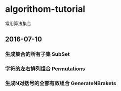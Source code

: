 # algorithom-tutorial
常用算法集合

## 2016-07-10
### 生成集合的所有子集 SubSet
### 字符的左右排列组合 Permutations
### 生成N对括号的全部有效组合 GenerateNBrakets